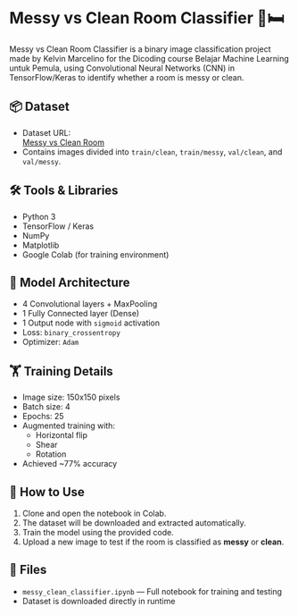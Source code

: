 # Messy vs Clean Room Classifier 🧹🛏️
Messy vs Clean Room Classifier is a binary image classification project made by Kelvin Marcelino for the Dicoding course Belajar Machine Learning untuk Pemula, using Convolutional Neural Networks (CNN) in TensorFlow/Keras to identify whether a room is messy or clean.

## 📦 Dataset
* Dataset URL:  
  [Messy vs Clean Room](https://github.com/dicodingacademy/assets/raw/main/ml_pemula_academy/messy-vs-clean-room.zip)  
* Contains images divided into `train/clean`, `train/messy`, `val/clean`, and `val/messy`.

## 🛠️ Tools & Libraries
* Python 3
* TensorFlow / Keras
* NumPy
* Matplotlib
* Google Colab (for training environment)

## 🧠 Model Architecture
* 4 Convolutional layers + MaxPooling
* 1 Fully Connected layer (Dense)
* 1 Output node with `sigmoid` activation
* Loss: `binary_crossentropy`
* Optimizer: `Adam`

## 🏋️ Training Details
* Image size: 150x150 pixels
* Batch size: 4
* Epochs: 25
* Augmented training with:
  * Horizontal flip
  * Shear
  * Rotation
* Achieved ~77% accuracy

## 🧪 How to Use
1. Clone and open the notebook in Colab.
2. The dataset will be downloaded and extracted automatically.
3. Train the model using the provided code.
4. Upload a new image to test if the room is classified as **messy** or **clean**.

## 📁 Files
* `messy_clean_classifier.ipynb` — Full notebook for training and testing
* Dataset is downloaded directly in runtime
